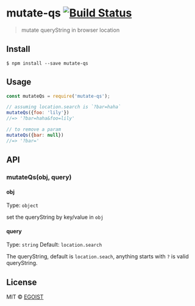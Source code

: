 # mutate-qs [![Build Status](https://travis-ci.org/egoist/mutate-qs.svg?branch=master)](https://travis-ci.org/egoist/mutate-qs)

> mutate queryString in browser location


## Install

```
$ npm install --save mutate-qs
```


## Usage

```js
const mutateQs = require('mutate-qs');

// assuming location.search is `?bar=haha`
mutateQs({foo: 'lily'})
//=> '?bar=haha&foo=lily'

// to remove a param
mutateQs({bar: null})
//=> '?bar='
```


## API

### mutateQs(obj, query)

#### obj

Type: `object`

set the queryString by key/value in `obj`

#### query

Type: `string`
Default: `location.search`

The queryString, default is `location.seach`, anything starts with `?` is valid queryString.

## License

MIT © [EGOIST](https://github.com/egoist)
